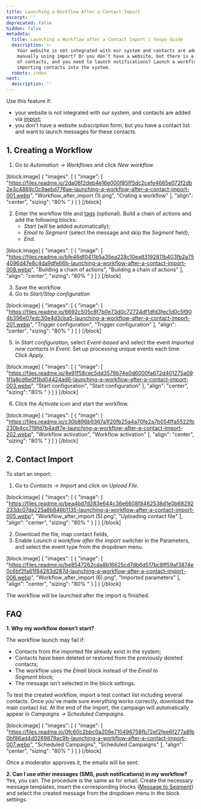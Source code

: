 ```yaml
---
title: Launching a Workflow After a Contact Import
excerpt: ''
deprecated: false
hidden: false
metadata:
  title: Launching a Workflow after a Contact Import | Yespo Guide
  description: >-
    Your website is not integrated with our system and contacts are added
    manually using import? Or you don’t have a website, but there is a database
    of contacts, and you need to launch notifications? Launch a workflow after
    importing contacts into the system.
  robots: index
next:
  description: ''
---
```

Use this feature if:

- your website is not integrated with our system, and contacts are added via [import](https://docs.yespo.io/docs/file-uploading);
- you don't have a website subscription form, but you have a contact list and want to launch messages for these contacts.

## 1\. Creating a Workflow

1. Go to _Automation → Workflows_ and click _New workflow_.

[block:image]
{
  "images": [
    {
      "image": [
        "https://files.readme.io/2da06f2deb4e16e000f85ff5dc2cefe4665e072f2db2e3c4869c0c9aebd776ae-launching-a-workflow-after-a-contact-import-001.webp",
        "Workflow_after_import (1).png",
        "Crating a workflow"
      ],
      "align": "center",
      "sizing": "80% "
    }
  ]
}
[/block]


2. Enter the workflow title and [tags](https://docs.yespo.io/docs/how-add-tags) (optional). Build a chain of actions and add the following blocks:
   - _Start_ (will be added automatically);
   - _Email to Segment_ (select the message and skip the _Segment_ field);
   - _End_.

[block:image]
{
  "images": [
    {
      "image": [
        "https://files.readme.io/bfe46df0411b5a35ea228c10ea83192811b403fb2a754096d47e8c4da9dfe66b-launching-a-workflow-after-a-contact-import-008.webp",
        "Building a chain of actions",
        "Building a chain of actions"
      ],
      "align": "center",
      "sizing": "80% "
    }
  ]
}
[/block]


3. Save the workflow.
4. Go to _Start/Stop configuration_

[block:image]
{
  "images": [
    {
      "image": [
        "https://files.readme.io/6692c505c8f7b0e73d0c72724df1dfd3fec1d0c5f904b396e07edc30e4d3cba5-launching-a-workflow-after-a-contact-import-201.webp",
        "Trigger configuration",
        "Trigger configuration"
      ],
      "align": "center",
      "sizing": "80% "
    }
  ]
}
[/block]


5. In _Start configuration_, select _Event-based_ and select the event _Imported new contacts_ in _Event_. Set up processing unique events each time. Click _Apply_.

[block:image]
{
  "images": [
    {
      "image": [
        "https://files.readme.io/4e91f58cec5dd3579b74e0d6000fa672d401275a091f1a8cd6e0f1bd04424ad6-launching-a-workflow-after-a-contact-import-003.webp",
        "Start configuration",
        "Start configuration"
      ],
      "align": "center",
      "sizing": "80% "
    }
  ]
}
[/block]


6. Click the _Activate_ icon and start the workflow.

[block:image]
{
  "images": [
    {
      "image": [
        "https://files.readme.io/c30b896b9367a1f20fb25a4a70fe2a7b054ffa5522fb230b4cc719fd7b4adf7e-launching-a-workflow-after-a-contact-import-202.webp",
        "Workflow activation",
        "Workflow activation"
      ],
      "align": "center",
      "sizing": "80% "
    }
  ]
}
[/block]


## 2\. Contact Import

To start an import:

1. Go to _Contacts_ → _Import_ and click on _Upload File._

[block:image]
{
  "images": [
    {
      "image": [
        "https://files.readme.io/bea4bd7d283e644c36e6608f8462538d1e0b68292233dc07da225a8b846b1135-launching-a-workflow-after-a-contact-import-005.webp",
        "Workflow_after_import (5).png",
        "Uploading contact file"
      ],
      "align": "center",
      "sizing": "80% "
    }
  ]
}
[/block]


2. Download the file, map contact fields,
3. Enable _Launch a workflow after the import_ switcher in the Parameters, and select the event type from the dropdown menu.

[block:image]
{
  "images": [
    {
      "image": [
        "https://files.readme.io/be8547262cda8b16625cd7db6d517bc8ff59af3874e0c6bf2fa61f84283d287d-launching-a-workflow-after-a-contact-import-006.webp",
        "Workflow_after_import (6).png",
        "Imported parameters"
      ],
      "align": "center",
      "sizing": "80% "
    }
  ]
}
[/block]


The workflow will be launched after the import is finished.

## FAQ

**1\. Why my workflow doesn’t start?**

The workflow launch may fail if:

- Contacts from the imported file already exist in the system;
- Contacts have been deleted or restored from the previously deleted contacts;
- The workflow uses the _Email_ block instead of the _Email to Segment_ block;
- The message isn’t selected in the block settings.

To test the created workflow, import a test contact list including several contacts. Once you've made sure everything works correctly, download the main contact list. At the end of the import, the campaign will automatically appear in _Campaigns → Scheduled Campaigns_.

[block:image]
{
  "images": [
    {
      "image": [
        "https://files.readme.io/0fc60c2bbc0a209e710496758fb72ef2fee6f277a8fb0bf86ad4d0269879ac9b-launching-a-workflow-after-a-contact-import-007.webp",
        "Scheduled Campaigns",
        "Scheduled Campaigns"
      ],
      "align": "center",
      "sizing": "80% "
    }
  ]
}
[/block]


Once a moderator approves it, the emails will be sent.

**2\. Can I use other messages (SMS, push notifications) in my workflow?**  
Yes, you can. The procedure is the same as for email. Create the necessary message templates, insert the corresponding blocks ([Message to Segment](https://docs.yespo.io/docs/message-to-segment-blocks)) and select the created message from the dropdown menu in the block settings.